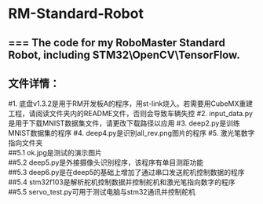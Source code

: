 # RM-Standard-Robot
===
The code for my RoboMaster Standard Robot, including STM32\OpenCV\TensorFlow.
---
文件详情：
---
#1. 底盘v1.3.2是用于RM开发板A的程序，用st-link烧入。若需要用CubeMX重建工程，请阅读文件夹内的README文件，否则会导致车辆失控
#2. input_data.py是用于下载MNIST数据集文件，请更改下载路径以应用
#3. deep2.py是训练MNIST数据集的程序
#4. deep4.py是识别all_rev.png图片的程序
#5. 激光笔数字指向文件夹  
##5.1 ok.jpg是测试的演示图片  
##5.2 deep5.py是外接摄像头识别程序，该程序有单目测距功能  
##5.3 deep6.py是在deep5的基础上增加了通过串口发送舵机控制数据的程序  
##5.4 stm32f103是解析舵机控制数据并控制舵机和激光笔指向数字的程序  
##5.5 servo_test.py可用于测试电脑与stm32通讯并控制舵机  
